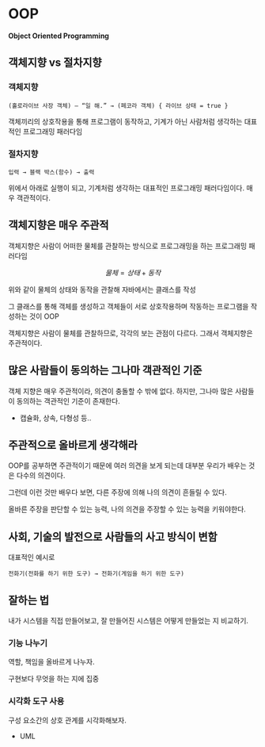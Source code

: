 # OOP

**Object Oriented Programming**

## 객체지향 vs 절차지향

### 객체지향

```
(홀로라이브 사장 객체) — “일 해.” → (페코라 객체) { 라이브 상태 = true }
```

객체끼리의 상호작용을 통해 프로그램이 동작하고, 기계가 아닌 사람처럼 생각하는 대표적인 프로그래밍 패러다임

### 절차지향

```
입력 → 블랙 박스(함수) → 출력
```

위에서 아래로 실행이 되고, 기계처럼 생각하는 대표적인 프로그래밍 패러다임이다. 매우 객관적이다. 

## 객체지향은 매우 주관적

객체지향은 사람이 어떠한 물체를 관찰하는 방식으로 프로그래밍을 하는 프로그래밍 패러다임

$$
물체 = 상태 + 동작
$$

위와 같이 물체의 상태와 동작을 관찰해 자바에서는 클래스를 작성

그 클래스를 통해 객체를 생성하고 객체들이 서로 상호작용하며 작동하는 프로그램을 작성하는 것이 OOP

객체지향은 사람이 물체를 관찰하므로, 각각의 보는 관점이 다르다. 그래서 객체지향은 주관적이다.

## 많은 사람들이 동의하는 그나마 객관적인 기준

객체 지향은 매우 주관적이라, 의견이 충돌할 수 밖에 없다. 
하지만, 그나마 많은 사람들이 동의하는 객관적인 기준이 존재한다. 

- 캡슐화, 상속, 다형성 등..

## 주관적으로 올바르게 생각해라

OOP를 공부하면 주관적이기 때문에 여러 의견을 보게 되는데 대부분 우리가 배우는 것은 다수의 의견이다. 

그런데 이런 것만 배우다 보면, 다른 주장에 의해 나의 의견이 흔들릴 수 있다. 

올바른 주장을 판단할 수 있는 능력, 나의 의견을 주장할 수 있는 능력을 키워야한다.

## 사회, 기술의 발전으로 사람들의 사고 방식이 변함

대표적인 예시로 

```
전화기(전화를 하기 위한 도구) → 전화기(게임을 하기 위한 도구)
```

## 잘하는 법

내가 시스템을 직접 만들어보고, 잘 만들어진 시스템은 어떻게 만들었는 지 비교하기.

### 기능 나누기

역할, 책임을 올바르게 나누자.

구현보다 무엇을 하는 지에 집중

### 시각화 도구 사용

구성 요소간의 상호 관계를 시각화해보자.

- UML